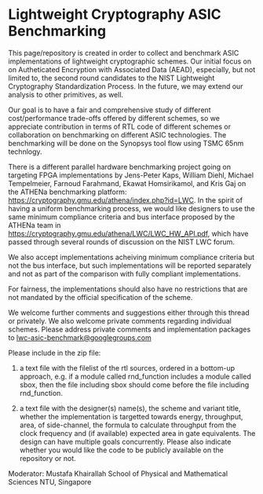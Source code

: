# Lightweight Cryptography ASIC Benchmarking

This page/repository is created in order to collect and benchmark ASIC implementations of lightweight cryptographic schemes. Our initial focus on on Autheticated Encryption with Associated Data (AEAD), especially, but not limited to, the second round candidates to the NIST Lightweight Cryptography Standardization Process. In the future, we may extend our analysis to other primitives, as well.

Our goal is to have a fair and comprehensive study of different cost/performance trade-offs offered by different schemes, so we appreciate contribution in terms of RTL code of different schemes or collaboration on benchmarking on different ASIC technologies. The benchmarking will be done on the Synopsys tool flow using TSMC 65nm technlogy.

There is a different parallel hardware benchmarking project going on targeting FPGA implementations by Jens-Peter Kaps, William Diehl, Michael Tempelmeier, Farnoud Farahmand, Ekawat Homsirikamol, and Kris Gaj on the ATHENa benchmarking platform: https://cryptography.gmu.edu/athena/index.php?id=LWC. In the spirit of having a uniform benchmarking process, we would like designers to use the same minimum compliance criteria and bus interface proposed by the ATHENa team in https://cryptography.gmu.edu/athena/LWC/LWC_HW_API.pdf, which have passed through several rounds of discussion on the NIST LWC forum.

We also accept implementations acheiving minimum compliance criteria but not the bus interface, but such implementations will be reported separately and not as part of the comparison with fully compliant implementations.

For fairness, the implementations should also have no restrictions that are not mandated by the official specification of the scheme.

We welcome further comments and suggestions either through this thread or privately. We also welcome private comments regarding individual schemes. Please address private comments and implementation packages to lwc-asic-benchmark@googlegroups.com

Please include in the zip file:

1) a text file with the filelist of the rtl sources, ordered in a bottom-up approach, e.g. if a module called rnd_function includes a module called sbox, then the file including sbox should come before the file including rnd_function.

2) a text file with the designer(s) name(s), the scheme and variant title, whether the implementation is targetted towards energy, throughput, area, of side-channel, the formula to calculate throughput from the clock frequency and (if available) expected area in gate equivalents. The design can have multiple goals concurrently. Please also indicate whether you would like the code to be publicly available on the repository or not.

Moderator:
Mustafa Khairallah
School of Physical and Mathematical Sciences
NTU, Singapore
